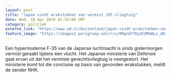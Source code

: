 ```yaml
---
layout: post
title: "Japan vindt wrakstukken van vermist JSF-vliegtuig"
date: Wed, 10 Apr 2019 01:55:00 GMT
category: politiek
externe_link: "https://www.ad.nl/buitenland/japan-vindt-wrakstukken-van-vermist-jsf-vliegtuig~ac860a4b/"
feature_image: "https://images2.persgroep.net/rcs/0NqnGY7DydCQMaWLu_dAzjbEnlc/diocontent/140499824/_fitwidth/400/?appId=21791a8992982cd8da851550a453bd7f&quality=0.7"
---
```


Een hypermoderne F-35 van de Japanse luchtmacht is sinds gistermorgen vermist geraakt tijdens een vlucht. Het Japanse ministerie van Defensie gaat ervan uit dat het vermiste gevechtsvliegtuig is neergestort. Het ministerie komt tot die conclusie op basis van gevonden wrakstukken, meldt de zender NHK.
